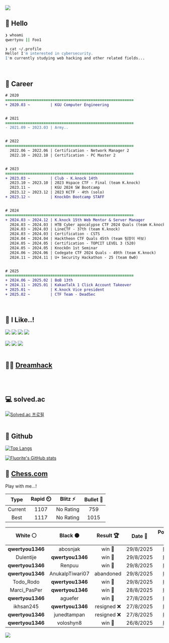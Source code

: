 <div align=left>
  <img src="https://capsule-render.vercel.app/api?type=waving&height=300&color=00f0e0&text=•⩊•" />
<br>

## 👋 Hello
```zsh
❯ whoami
qwertyou || Foo1

❯ cat ~/.profile
Hello! I'm interested in cybersecurity.
I'm currently studying web hacking and other related fields...
```
<br>
  
## 🌱 Career
```diff
# 2020
=========================================================
+ 2020.03 ~         | KGU Computer Engineering


# 2021
=========================================================
- 2021.09 ~ 2023.03 | Army..


# 2022
=========================================================
  2022.06 ~ 2022.06 | Certification - Network Manager 2
  2022.10 ~ 2022.10 | Certification - PC Master 2


# 2023
=========================================================
+ 2023.03 ~         | Club - K.knock 14th
  2023.10 ~ 2023.10 | 2023 Hspace CTF - Final (team K.knock)
  2023.11 ~         | KGU 2024 SW Bootcamp
  2023.12 ~ 2023.12 | 2023 KCTF - 4th (solo)
+ 2023.12 ~         | KnockOn Bootcamp STAFF


# 2024
=========================================================
+ 2024.03 ~ 2024.12 | K.knock 15th Web Mentor & Server Manager
  2024.03 ~ 2024.03 | HTB Cyber apocalypse CTF 2024 Quals (team K.knock)
  2024.03 ~ 2024.03 | LineCTF - 37th (team K.knock)
  2024.03 ~ 2024.03 | Certification - CSTS
  2024.04 ~ 2024.04 | Hacktheon CTF Quals 45th (team 팀장이 바보)
  2024.05 ~ 2024.05 | Certification - TOPCIT LEVEL 3 (520)
  2024.05 ~ 2024.05 | KnockOn 1st Seminar
  2024.06 ~ 2024.06 | Codegate CTF 2024 Quals - 49th (team K.knock)
  2024.11 ~ 2024.11 | U+ Security Hackathon - 25 (team 0w0)


# 2025
=========================================================
+ 2024.06 ~ 2025.02 | BoB 13th
+ 2024.11 ~ 2025.01 | KakaoTalk 1 Click Account Takeover
+ 2025.01 ~         | K.knock Vice president
+ 2025.02 ~         | CTF Team - DeadSec
```
<br>

## 🔨 I Like..!
<img src="https://img.shields.io/badge/Java-ED8B00?style=for-the-badge&logo=openjdk&logoColor=white">
<img src="https://img.shields.io/badge/python-3776AB?style=for-the-badge&logo=python&logoColor=white">
<img src="https://img.shields.io/badge/PHP-777BB4?style=for-the-badge&logo=php&logoColor=white">
<img src="https://img.shields.io/badge/Node.js-43853D?style=for-the-badge&logo=node.js&logoColor=white">
<br><br>
<img src="https://img.shields.io/badge/linux-FCC624?style=for-the-badge&logo=linux&logoColor=black"> 
<img src="https://img.shields.io/badge/docker-%230db7ed.svg?style=for-the-badge&logo=docker&logoColor=white">
<img src="https://img.shields.io/badge/GIT-E44C30?style=for-the-badge&logo=git&logoColor=white">
<br><br>

## 👨‍💻 [Dreamhack](https://dreamhack.io/users/40186)
<br><br>


## 💻 solved.ac
[![Solved.ac
프로필](http://mazassumnida.wtf/api/v2/generate_badge?boj=qwertyou)](https://solved.ac/qwertyou)
<br><br>

## 🚀 Github
[![Top Langs](https://github-readme-stats.vercel.app/api/top-langs/?username=qw3rtyou&layout=compact)](https://github.com/qw3rtyou/github-readme-stats)

[![Fluorite's GitHub stats](https://github-readme-stats.vercel.app/api?username=qw3rtyou)](https://github.com/anuraghazra/github-readme-stats)

## 🏁 [Chess.com](https://www.chess.com/)
Play with me...!
<!--START_SECTION:chessStats-->
<!-- Automatically generated with https://github.com/Balastrong/chess-stats-action -->

| Type | Rapid ⏲️ | Blitz ⚡ | Bullet 🔫 |
|:---:|:---:|:---:|:---:|
| Current | 1107 | No Rating | 759 |
| Best | 1117 | No Rating | 1015 |

| White ⚪ | Black ⚫ | Result 🏆 | Date 📅 | Position 🗺️ | Type 🕕 |
|:---:|:---:|:---:|:---:|:---:|:---:|
| **qwertyou1346** | abosnjak | win 🥇 | 29/8/2025 | <a href="http://www.ee.unb.ca/cgi-bin/tervo/fen.pl?select=1R6/7k/8/6P1/8/2P1K3/PP6/3r4 w - - 3 51">Link</a> | Rapid |
| Dulentije | **qwertyou1346** | win 🥇 | 29/8/2025 | <a href="http://www.ee.unb.ca/cgi-bin/tervo/fen.pl?select=r4rk1/p2b1ppp/8/4p3/B2Q1P2/P5q1/1PP5/R5K1 w - - 0 27">Link</a> | Rapid |
| **qwertyou1346** | Renpuu | win 🥇 | 29/8/2025 | <a href="http://www.ee.unb.ca/cgi-bin/tervo/fen.pl?select=8/5p1p/2k3p1/1R6/8/7P/5PP1/6K1 w - - 0 31">Link</a> | Rapid |
| **qwertyou1346** | AnukalpTiwari07 | abandoned  | 29/8/2025 | <a href="http://www.ee.unb.ca/cgi-bin/tervo/fen.pl?select=r5k1/pp3p1p/2pNqbpB/3n1N2/2b5/8/PPP2PPP/3R2K1 w - - 0 20">Link</a> | Rapid |
| Todo_Rodo | **qwertyou1346** | win 🥇 | 29/8/2025 | <a href="http://www.ee.unb.ca/cgi-bin/tervo/fen.pl?select=1k4nr/p4ppp/1p2p3/1Q2P3/7q/3pbP2/PP5P/R3KR2 w Q - 1 21">Link</a> | Rapid |
| Marci_PasPer | **qwertyou1346** | win 🥇 | 28/8/2025 | <a href="http://www.ee.unb.ca/cgi-bin/tervo/fen.pl?select=6k1/1R3ppp/1p2p3/8/8/8/5PPP/3q2K1 w - - 0 25">Link</a> | Rapid |
| **qwertyou1346** | aguefer | win 🥇 | 27/8/2025 | <a href="http://www.ee.unb.ca/cgi-bin/tervo/fen.pl?select=r2qkbnr/pp1bp1p1/2n4p/1Bp1PpNQ/3p1P2/2P5/PP1P2PP/RNB1K2R b KQkq - 1 8">Link</a> | Rapid |
| ikhsan245 | **qwertyou1346** | resigned ❌ | 27/8/2025 | <a href="http://www.ee.unb.ca/cgi-bin/tervo/fen.pl?select=8/3k3p/3Np1p1/p2pP1N1/3P2P1/PrpK1P1P/8/R7 b - - 0 33">Link</a> | Rapid |
| **qwertyou1346** | junedtampan | resigned ❌ | 27/8/2025 | <a href="http://www.ee.unb.ca/cgi-bin/tervo/fen.pl?select=1b3rk1/r4p1p/p1b1nBpP/q4p2/2p5/2p5/PPP2P2/4RRK1 w - - 0 26">Link</a> | Rapid |
| **qwertyou1346** | voloshyn8 | win 🥇 | 26/8/2025 | <a href="http://www.ee.unb.ca/cgi-bin/tervo/fen.pl?select=r2qkb1r/pp1b1ppp/3p1n2/1Bp5/Q3PB2/2N5/PPP2PPP/R3K2R b KQkq - 3 9">Link</a> | Rapid |

<!--END_SECTION:chessStats-->


<img src="https://capsule-render.vercel.app/api?type=waving&color=00f0e0&height=150&section=footer" />
</div>


